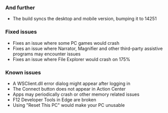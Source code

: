 ### And further
- The build syncs the desktop and mobile version, bumping it to 14251

### Fixed issues
- Fixes an issue where some PC games would crash
- Fixes an issue where Narrator, Magnifier and other third-party assistive programs may encounter issues
- Fixes an issue where File Explorer would crash on 175%

### Known issues
- A WSClient.dll error dialog might appear after logging in
- The Connect button does not appear in Action Center
- Apps may periodically crash or other memory related issues
- F12 Developer Tools in Edge are broken
- Using "Reset This PC" would make your PC unusable